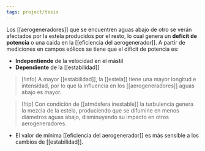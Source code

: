 ```yaml
---
tags: project/tesis
---
```

Los [[aerogeneradores]] que se encuentren aguas abajo de otro se verán afectados por la estela producidos por el resto, lo cual genera un **deficit de potencia** o una caida en la [[eficiencia del aerogenerador]].
A partir de mediciones en campos eólicos se tiene que el dificit de potencia es:
* **Indepentiende** de la velocidad en el mástil
* **Dependiente** de la [[estabilidad]]
>[!info] A mayor [[estabilidad]], la [[estela]] tiene una mayor longitud e intensidad, por lo que la influencia en los [[aerogeneradores]] aguas abajo es mayor.

>[!tip] Con condición de [[atmósfera inestable]] la turbulencia genera la mezcla de la estela, produciendo que se difumine en menos diámetros aguas abajo, disminuyendo su impacto en otros aerogeneradores.

* El valor de mínima [[eficiencia del aerogenerador]] es más sensible a los cambios de [[estabilidad]]. 